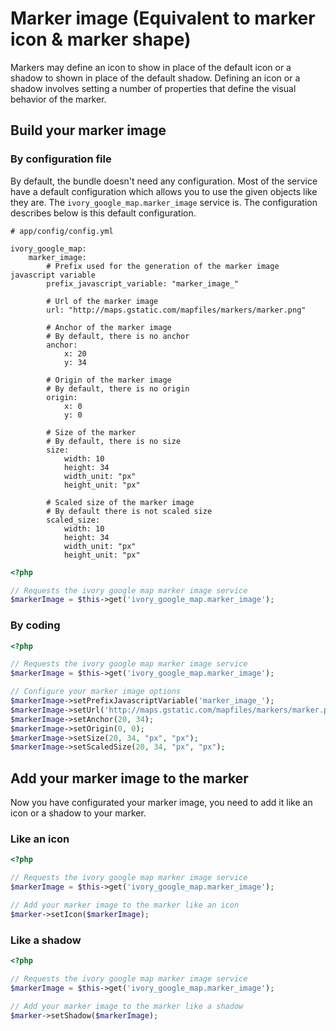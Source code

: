 # Marker image (Equivalent to marker icon & marker shape)

Markers may define an icon to show in place of the default icon or a shadow to shown in place of the default shadow.
Defining an icon or a shadow involves setting a number of properties that define the visual behavior of the marker.

## Build your marker image

### By configuration file

By default, the bundle doesn't need any configuration. Most of the service have a default configuration which allows
you to use the given objects like they are. The ``ivory_google_map.marker_image`` service is. The configuration
describes below is this default configuration.

```
# app/config/config.yml

ivory_google_map:
    marker_image:
        # Prefix used for the generation of the marker image javascript variable
        prefix_javascript_variable: "marker_image_"

        # Url of the marker image
        url: "http://maps.gstatic.com/mapfiles/markers/marker.png"

        # Anchor of the marker image
        # By default, there is no anchor
        anchor:
            x: 20
            y: 34

        # Origin of the marker image
        # By default, there is no origin
        origin:
            x: 0
            y: 0

        # Size of the marker
        # By default, there is no size
        size:
            width: 10
            height: 34
            width_unit: "px"
            height_unit: "px"

        # Scaled size of the marker image
        # By default there is not scaled size
        scaled_size:
            width: 10
            height: 34
            width_unit: "px"
            height_unit: "px"
```

``` php
<?php

// Requests the ivory google map marker image service
$markerImage = $this->get('ivory_google_map.marker_image');
```

### By coding

``` php
<?php

// Requests the ivory google map marker image service
$markerImage = $this->get('ivory_google_map.marker_image');

// Configure your marker image options
$markerImage->setPrefixJavascriptVariable('marker_image_');
$markerImage->setUrl('http://maps.gstatic.com/mapfiles/markers/marker.png');
$markerImage->setAnchor(20, 34);
$markerImage->setOrigin(0, 0);
$markerImage->setSize(20, 34, "px", "px");
$markerImage->setScaledSize(20, 34, "px", "px");
```

## Add your marker image to the marker

Now you have configurated your marker image, you need to add it like an icon or a shadow to your marker.

### Like an icon

``` php
<?php

// Requests the ivory google map marker image service
$markerImage = $this->get('ivory_google_map.marker_image');

// Add your marker image to the marker like an icon
$marker->setIcon($markerImage);
```

### Like a shadow

``` php
<?php

// Requests the ivory google map marker image service
$markerImage = $this->get('ivory_google_map.marker_image');

// Add your marker image to the marker like a shadow
$marker->setShadow($markerImage);
```
